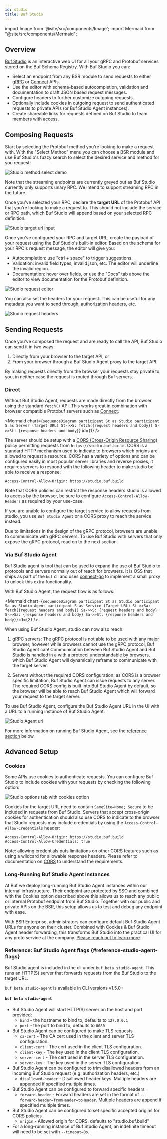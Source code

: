 ```yaml
---
id: studio
title: Buf Studio
---
```


import Image from '@site/src/components/Image'; import Mermaid from
"@site/src/components/Mermaid";

## Overview

[Buf Studio](https://studio.buf.build) is an interactive web UI for all your
gRPC and Protobuf services stored on the Buf Schema Registry. With Buf Studio
you can:

- Select an endpoint from any BSR module to send requests to either
  [gRPC](#proxying) or [Connect](https://connect.build) APIs.
- Use the editor with schema-based autocompletion, validation and documentation
  to draft JSON based request messages.
- Configure headers to further customize outgoing requests.
- Optionally include cookies in outgoing request to send authenticated requests
  to private APIs (or Buf Studio Agent instances).
- Create shareable links for requests defined on Buf Studio to team members
  with access.

## Composing Requests

Start by selecting the Protobuf method you're looking to make a request with.
With the "Select Method" menu you can choose a BSR module and use Buf Studio's
fuzzy search to select the desired service and method for you request:

<Image alt="Studio method select demo" src="/img/bsr/studio-method-select.gif" width={90} />

Note that the streaming endpoints are currently greyed out as Buf Studio
currently only supports unary RPC. We intend to support streaming RPC in the
future.

Once you've selected your RPC, declare the **target URL** of the Protobuf API
that you're looking to make a request to. This should not include the service or
RPC path, which Buf Studio will append based on your selected RPC definition.

<Image alt="Studio target url input" src="/img/bsr/studio-target-url.png" />

Once you've configured your RPC and target URL, create the payload of your
request using the Buf Studio's built-in editor. Based on the schema for your
RPC's request message, the editor will give you:

- Autocompletion: use "ctrl + space" to trigger suggestions.
- Validation: invalid field types, invalid json, etc. The editor will underline
  the invalid region.
- Documentation: hover over fields, or use the "Docs" tab above the editor to
  view documentation for the Protobuf definition.

<Image alt="Studio request editor" src="/img/bsr/studio-request-editor.gif" width={60} />

You can also set the headers for your request. This can be useful for any
metadata you want to send through, authorization headers, etc.

<Image alt="Studio request headers" src="/img/bsr/studio-request-headers.png" />

## Sending Requests

Once you've composed the request and are ready to call the API, Buf Studio can
send it in two ways:

1. Directly from your browser to the target API, or
2. From your browser through a Buf Studio Agent proxy to the target API.

By making requests directly from the browser your requests stay private to you,
in neither case the request is routed through Buf servers.

### Direct

Without Buf Studio Agent, requests are made directly from the browser using the
standard `fetch()` API. This works great in combination with browser compatible
Protobuf servers such as [Connect](https://connect.build/).

<Mermaid
chart={`sequenceDiagram participant St as Studio participant S as Server (Target URL) St->>S: fetch({request headers and body}) S->>St: {response headers and body}`}
id={1} />

The server should be setup with a
[CORS (Cross-Origin Resource Sharing)](https://developer.mozilla.org/en-US/docs/Web/HTTP/CORS)
policy permitting requests from `https://studio.buf.build`. CORS is a standard
HTTP mechanism used to indicate to browsers which origins are allowed to request
a resource. CORS has a variety of options and can be configured easily in most
popular server libraries and reverse proxies, it requires servers to respond
with the following header to make studio be able to receive a response:

```
Access-Control-Allow-Origin: https://studio.buf.build
```

Note that CORS policies can restrict the response headers studio is allowed to
access by the browser, be sure to configure `Access-Control-Allow-Headers` as
required by your use-case.

If you are unable to configure the target service to allow requests from studio,
you use `Buf Studio Agent` or a CORS proxy to reach the service instead.

Due to limitations in the design of the gRPC protocol, browsers are unable to
communicate with gRPC servers. To use Buf Studio with servers that only expose
the gRPC protocol, read on to the next section.

### Via Buf Studio Agent

Buf Studio agent is tool that can be used to expand the use of Buf Studio to
protocols and servers normally out of reach for browsers. It is OSS that ships
as part of the `buf` cli and uses
[connect-go](https://github.com/bufbuild/connect-go) to implement a small proxy
to unlock this extra functionality.

With Buf Studio Agent, the request flow is as follows:

<Mermaid
chart={`sequenceDiagram participant St as Studio participant Sa as Studio Agent participant S as Service (Target URL) St->>Sa: fetch({request headers and body}) Sa->>S: {request headers and body} S->>Sa: {response headers and body} Sa->>St: {response headers and body}`}
id={2} />

When using Buf Studio Agent, studio can now also reach:

1. gRPC servers: The gRPC protocol is not able to be used with any major
   browser, however while browsers cannot use the gRPC protocol, Buf Studio
   Agent can! Communication between Buf Studio Agent and Buf Studio is handled
   in a with a protocol understandable by browsers, which Buf Studio Agent will
   dynamically reframe to communicate with the target server.

2. Servers without the required CORS configuration: as CORS is a browser specific
   limitation, Buf Studio Agent can issue requests to any server. The required
   CORS config is built into Buf Studio Agent by default, so the browser will be
   able to reach Buf Studio Agent which will forward your request to the target
   server.

To use Buf Studio Agent, configure the Buf Studio Agent URL in the UI with a URL
to a running instance of Buf Studio Agent:

<Image alt="Studio Agent url" src="/img/bsr/studio-agent-url.png" width={60} />

For more information on running Buf Studio Agent, see the
[reference section](#reference-studio-agent-flags) below.

## Advanced Setup

### Cookies

Some APIs use cookies to authenticate requests. You can configure Buf Studio to
include cookies with your requests by checking the following option:

<Image alt="Studio options tab with cookies option" src="/img/bsr/studio-cookies.png" />

Cookies for the target URL need to contain `SameSite=None; Secure` to be
included in requests from Buf Studio. Servers that accept cross-origin cookies
for authentication should also use CORS to indicate to the browser that Studio
requests may include credentials by using the `Access-Control-Allow-Credentials`
header:

```
Access-Control-Allow-Origin: https://studio.buf.build
Access-Control-Allow-Credentials: true
```

Note: allowing credentials puts limitations on other CORS features such as using
a wildcard for allowable response headers. Please refer to documentation on
[CORS](https://developer.mozilla.org/en-US/docs/Web/HTTP/CORS) to understand the
requirements.

### Long-Running Buf Studio Agent Instances

At Buf we deploy long-running Buf Studio Agent instances within our internal
infrastructure. Their endpoint are protected by SSO and combined with the
Cookies option described above this allows us to reach any public or internal
Protobuf endpoint from Buf Studio. Together with our public and private APIs on
the BSR, this setup allows us to test and debug any endpoint with ease.

With BSR Enterprise, administrators can configure default Buf Studio Agent URLs
for anyone on their cluster. Combined with Cookies & Buf Studio Agent header
forwarding, this transforms Buf Studio into the practical UI for any proto
service at the company.
[Please reach out to learn more](https://buf.build/request-a-demo/).

### Reference: Buf Studio Agent flags {#reference-studio-agent-flags}

Buf Studio agent is included in the cli under `buf beta studio-agent`. This runs
an HTTP(S) server that forwards requests from the Buf Studio to the target URL.

`buf beta studio-agent` is available in CLI versions v1.5.0+

#### `buf beta studio-agent`

- Buf Studio Agent will start HTTP(S) server on the host and port provided:
  - `bind` - the hostname to bind to, defaults to `127.0.0.1`
  - `port` - the port to bind to, defaults to `8080`
- Buf Studio Agent can be configured to make TLS requests
  - `ca-cert` - The CA cert used in the client and server TLS configuration.
  - `client-cert` - The cert used in the client TLS configuration.
  - `client-key` - The key used in the client TLS configuration.
  - `server-cert` - The cert used in the server TLS configuration.
  - `server-key` - The key used in the server TLS configuration.
- Buf Studio Agent can be configured to trim disallowed headers from an incoming
  Buf Studio request (e.g. authorization headers, etc.)
  - `disallowed-header` - Disallowed header keys. Multiple headers are appended
    if specified multiple times.
- Buf Studio Agent can be configured to forward specific headers
  - `forward-header` - Forward headers are set in the format of
    `--forward-header=fromHeader=toHeader`. Multiple headers are append if
    specified multiple times.
- Buf Studio Agent can be configured to set specific accepted origins for CORS
  policies
  - `origin` - Allowed origin for CORS, defaults to "studio.buf.build"
- For a long-running instance of Buf Studio Agent, an indefinite timeout will
  need to be set with `--timeout=0s`.
